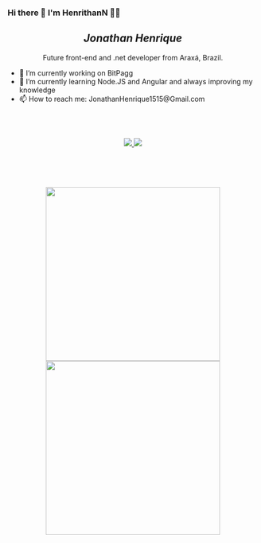 ### Hi there 👋 I'm HenrithanN 👨‍💻


<h2 align="center"><em>Jonathan Henrique</em></h2>
<p align='center'>
  Future front-end and .net developer from Araxá, Brazil.
</p>
<p align="center">
    <ul>
        <li>🔭 I’m currently working on BitPagg</li>
        <li>🌱 I’m currently learning  Node.JS and Angular and always improving my knowledge</li>
        <li>📫 How to reach me: JonathanHenrique1515@Gmail.com</li>
    </ul>
     
</p>



<p align='center'>
  <br><br><br>
  <!--Socials-->
  <a href="https://www.linkedin.com/in/jonathan-henrique-1b4a69144/">
    <img src="https://img.shields.io/badge/linkedin-%230077B5.svg?&style=for-the-badge&logo=linkedin&logoColor=white" />
  </a>        
  <a href="https://www.instagram.com/jonathan.hk/">
      <img src="https://img.shields.io/badge/instagram-%23E4405F.svg?&style=for-the-badge&logo=instagram&logoColor=white" />        
    </a>
  
</p>
<br><br><br>
<!--Stats-->
<p align='center'>
  <a href="#"><img align="center"src="https://github-readme-stats.vercel.app/api?username=HenrithanN&show_icons=true&count_private=true&theme=dark" width="350"></a>
  <a href="#"><img align="center"src="https://github-readme-stats.vercel.app/api/top-langs/?username=HenrithanN&layout=compact" width="350"/></a>
  
    

</p>
  

<!--
**HenrithanN/HenrithanN** is a ✨ _special_ ✨ repository because its `README.md` (this file) appears on your GitHub profile.

Here are some ideas to get you started:

- 🔭 I’m currently working on ...
- 🌱 I’m currently learning ...
- 👯 I’m looking to collaborate on ...
- 🤔 I’m looking for help with ...
- 💬 Ask me about ...
- 📫 How to reach me: ...
- 😄 Pronouns: ...
- ⚡ Fun fact: ...
-->
